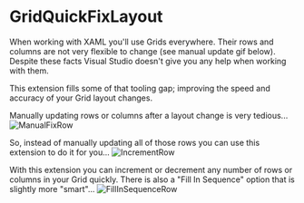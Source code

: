 # GridQuickFixLayout

When working with XAML you'll use Grids everywhere.  Their rows and columns are not very flexible to change (see manual update gif below).  Despite these facts Visual Studio doesn't give you any help when working with them.

This extension fills some of that tooling gap; improving the speed and accuracy of your Grid layout changes.

Manually updating rows or columns after a layout change is very tedious...
![ManualFixRow](https://github.com/user-attachments/assets/5651d9b8-5800-4879-b65d-4dce481cc9ab)

So, instead of manually updating all of those rows you can use this extension to do it for you...
![IncrementRow](https://github.com/user-attachments/assets/23ca34f3-7986-4404-970d-dac77b5b6765)

With this extension you can increment or decrement any number of rows or columns in your Grid quickly.  There is also a "Fill In Sequence" option that is slightly more "smart"...
![FillInSequenceRow](https://github.com/user-attachments/assets/b1e02376-b7c4-4823-b3e7-34bb68642934)
